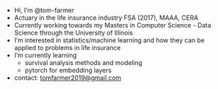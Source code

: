 - Hi, I’m @tom-farmer
- Actuary in the life insurance industry FSA (2017), MAAA, CERA
- Currently working towards my Masters in Computer Science - Data Science through the University of Illinois
- I’m interested in statistics/machine learning and how they can be applied to problems in life insurance
- I’m currently learning 
  - survival analysis methods and modeling
  - pytorch for embedding layers
- contact: tomfarmer2019@gmail.com

